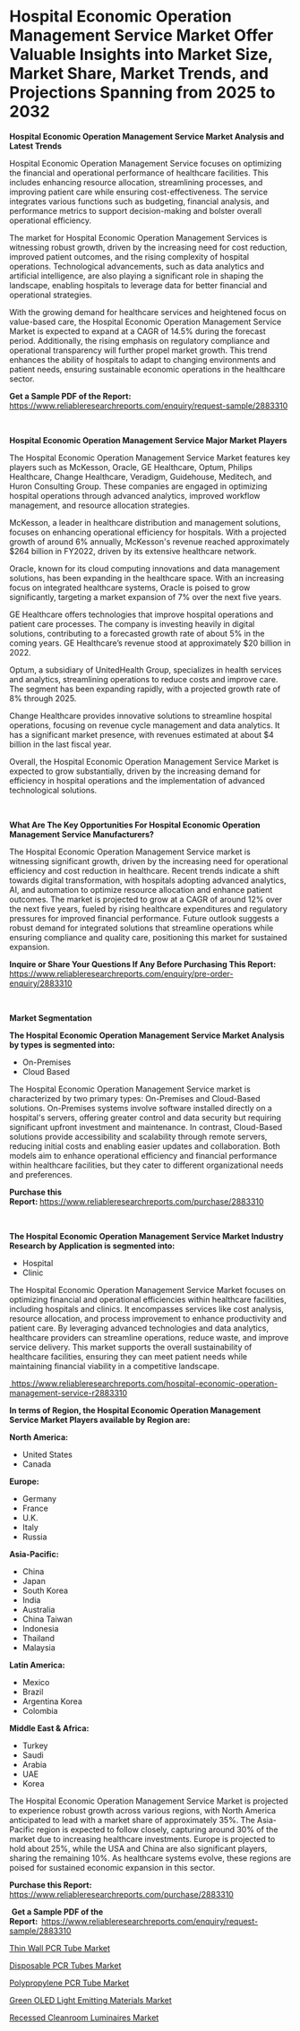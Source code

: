 <p><h1>Hospital Economic Operation Management Service Market Offer Valuable Insights into Market Size, Market Share, Market Trends, and Projections Spanning from 2025 to 2032</h1></p><p><strong>Hospital Economic Operation Management Service Market Analysis and Latest Trends</strong></p>
<p><p>Hospital Economic Operation Management Service focuses on optimizing the financial and operational performance of healthcare facilities. This includes enhancing resource allocation, streamlining processes, and improving patient care while ensuring cost-effectiveness. The service integrates various functions such as budgeting, financial analysis, and performance metrics to support decision-making and bolster overall operational efficiency.</p><p>The market for Hospital Economic Operation Management Services is witnessing robust growth, driven by the increasing need for cost reduction, improved patient outcomes, and the rising complexity of hospital operations. Technological advancements, such as data analytics and artificial intelligence, are also playing a significant role in shaping the landscape, enabling hospitals to leverage data for better financial and operational strategies.</p><p>With the growing demand for healthcare services and heightened focus on value-based care, the Hospital Economic Operation Management Service Market is expected to expand at a CAGR of 14.5% during the forecast period. Additionally, the rising emphasis on regulatory compliance and operational transparency will further propel market growth. This trend enhances the ability of hospitals to adapt to changing environments and patient needs, ensuring sustainable economic operations in the healthcare sector.</p></p>
<p><strong>Get a Sample PDF of the Report:&nbsp;</strong> <a href="https://www.reliableresearchreports.com/enquiry/request-sample/2883310?utm_campaign=102&utm_medium=2&utm_source=Github&utm_content=ia&utm_term=13032025&utm_id=hospital-economic-operation-management-service">https://www.reliableresearchreports.com/enquiry/request-sample/2883310</a></p>
<p>&nbsp;</p>
<p><strong>Hospital Economic Operation Management Service Major Market Players</strong></p>
<p><p>The Hospital Economic Operation Management Service Market features key players such as McKesson, Oracle, GE Healthcare, Optum, Philips Healthcare, Change Healthcare, Veradigm, Guidehouse, Meditech, and Huron Consulting Group. These companies are engaged in optimizing hospital operations through advanced analytics, improved workflow management, and resource allocation strategies.</p><p>McKesson, a leader in healthcare distribution and management solutions, focuses on enhancing operational efficiency for hospitals. With a projected growth of around 6% annually, McKesson's revenue reached approximately $264 billion in FY2022, driven by its extensive healthcare network.</p><p>Oracle, known for its cloud computing innovations and data management solutions, has been expanding in the healthcare space. With an increasing focus on integrated healthcare systems, Oracle is poised to grow significantly, targeting a market expansion of 7% over the next five years.</p><p>GE Healthcare offers technologies that improve hospital operations and patient care processes. The company is investing heavily in digital solutions, contributing to a forecasted growth rate of about 5% in the coming years. GE Healthcare’s revenue stood at approximately $20 billion in 2022.</p><p>Optum, a subsidiary of UnitedHealth Group, specializes in health services and analytics, streamlining operations to reduce costs and improve care. The segment has been expanding rapidly, with a projected growth rate of 8% through 2025.</p><p>Change Healthcare provides innovative solutions to streamline hospital operations, focusing on revenue cycle management and data analytics. It has a significant market presence, with revenues estimated at about $4 billion in the last fiscal year.</p><p>Overall, the Hospital Economic Operation Management Service Market is expected to grow substantially, driven by the increasing demand for efficiency in hospital operations and the implementation of advanced technological solutions.</p></p>
<p>&nbsp;</p>
<p><strong>What Are The Key Opportunities For Hospital Economic Operation Management Service Manufacturers?</strong></p>
<p><p>The Hospital Economic Operation Management Service market is witnessing significant growth, driven by the increasing need for operational efficiency and cost reduction in healthcare. Recent trends indicate a shift towards digital transformation, with hospitals adopting advanced analytics, AI, and automation to optimize resource allocation and enhance patient outcomes. The market is projected to grow at a CAGR of around 12% over the next five years, fueled by rising healthcare expenditures and regulatory pressures for improved financial performance. Future outlook suggests a robust demand for integrated solutions that streamline operations while ensuring compliance and quality care, positioning this market for sustained expansion.</p></p>
<p><strong>Inquire or Share Your Questions If Any Before Purchasing This Report:</strong> <a href="https://www.reliableresearchreports.com/enquiry/pre-order-enquiry/2883310?utm_campaign=102&utm_medium=2&utm_source=Github&utm_content=ia&utm_term=13032025&utm_id=hospital-economic-operation-management-service">https://www.reliableresearchreports.com/enquiry/pre-order-enquiry/2883310</a></p>
<p>&nbsp;</p>
<p><strong>Market Segmentation</strong></p>
<p><strong>The Hospital Economic Operation Management Service Market Analysis by types is segmented into:</strong></p>
<p><ul><li>On-Premises</li><li>Cloud Based</li></ul></p>
<p><p>The Hospital Economic Operation Management Service market is characterized by two primary types: On-Premises and Cloud-Based solutions. On-Premises systems involve software installed directly on a hospital's servers, offering greater control and data security but requiring significant upfront investment and maintenance. In contrast, Cloud-Based solutions provide accessibility and scalability through remote servers, reducing initial costs and enabling easier updates and collaboration. Both models aim to enhance operational efficiency and financial performance within healthcare facilities, but they cater to different organizational needs and preferences.</p></p>
<p><strong>Purchase this Report:&nbsp;</strong><a href="https://www.reliableresearchreports.com/purchase/2883310?utm_campaign=102&utm_medium=2&utm_source=Github&utm_content=ia&utm_term=13032025&utm_id=hospital-economic-operation-management-service">https://www.reliableresearchreports.com/purchase/2883310</a></p>
<p>&nbsp;</p>
<p><strong>The Hospital Economic Operation Management Service Market Industry Research by Application is segmented into:</strong></p>
<p><ul><li>Hospital</li><li>Clinic</li></ul></p>
<p><p>The Hospital Economic Operation Management Service Market focuses on optimizing financial and operational efficiencies within healthcare facilities, including hospitals and clinics. It encompasses services like cost analysis, resource allocation, and process improvement to enhance productivity and patient care. By leveraging advanced technologies and data analytics, healthcare providers can streamline operations, reduce waste, and improve service delivery. This market supports the overall sustainability of healthcare facilities, ensuring they can meet patient needs while maintaining financial viability in a competitive landscape.</p></p>
<p><a href="https://www.reliableresearchreports.com/hospital-economic-operation-management-service-r2883310?utm_campaign=102&utm_medium=2&utm_source=Github&utm_content=ia&utm_term=13032025&utm_id=hospital-economic-operation-management-service">&nbsp;https://www.reliableresearchreports.com/hospital-economic-operation-management-service-r2883310</a></p>
<p><strong>In terms of Region, the Hospital Economic Operation Management Service Market Players available by Region are:</strong></p>
<p>
    <p> <strong> North America: </strong>
        <ul>
            <li>United States</li>
            <li>Canada</li>
        </ul>
        </p> 
    <p> <strong> Europe: </strong>
        <ul>
            <li>Germany</li>
            <li>France</li>
            <li>U.K.</li>
            <li>Italy</li>
            <li>Russia</li>
        </ul>
        </p> 
    <p> <strong> Asia-Pacific: </strong>
        <ul>
            <li>China</li>
            <li>Japan</li>
            <li>South Korea</li>
            <li>India</li>
            <li>Australia</li>
            <li>China Taiwan</li>
            <li>Indonesia</li>
            <li>Thailand</li>
            <li>Malaysia</li>
        </ul>
        </p> 
    <p> <strong> Latin America: </strong>
        <ul>
            <li>Mexico</li>
            <li>Brazil</li>
            <li>Argentina Korea</li>
            <li>Colombia</li>
        </ul>
        </p> 
    <p> <strong> Middle East & Africa: </strong>
        <ul>
            <li>Turkey</li>
            <li>Saudi</li>
            <li>Arabia</li>
            <li>UAE</li>
            <li>Korea</li>
        </ul>
    </p>
    </p>
<p><p>The Hospital Economic Operation Management Service Market is projected to experience robust growth across various regions, with North America anticipated to lead with a market share of approximately 35%. The Asia-Pacific region is expected to follow closely, capturing around 30% of the market due to increasing healthcare investments. Europe is projected to hold about 25%, while the USA and China are also significant players, sharing the remaining 10%. As healthcare systems evolve, these regions are poised for sustained economic expansion in this sector.</p></p>
<p><strong>Purchase this Report: </strong><a href="https://www.reliableresearchreports.com/purchase/2883310?utm_campaign=102&utm_medium=2&utm_source=Github&utm_content=ia&utm_term=13032025&utm_id=hospital-economic-operation-management-service">https://www.reliableresearchreports.com/purchase/2883310</a></p>
<p>&nbsp;<strong>Get a Sample PDF of the Report:&nbsp;&nbsp;</strong><a href="https://www.reliableresearchreports.com/enquiry/request-sample/2883310?utm_campaign=102&utm_medium=2&utm_source=Github&utm_content=ia&utm_term=13032025&utm_id=hospital-economic-operation-management-service">https://www.reliableresearchreports.com/enquiry/request-sample/2883310</a></p>
<p><strong></strong></p>
<p><p><a href="https://github.com/ubavicachida/Market-Research-Report-List-1/blob/main/thin-wall-pcr-tube-market.md?utm_campaign=102&utm_medium=2&utm_source=Github&utm_content=ia&utm_term=13032025&utm_id=hospital-economic-operation-management-service">Thin Wall PCR Tube Market</a></p><p><a href="https://github.com/dayaanapis5/Market-Research-Report-List-1/blob/main/disposable-pcr-tubes-market.md?utm_campaign=102&utm_medium=2&utm_source=Github&utm_content=ia&utm_term=13032025&utm_id=hospital-economic-operation-management-service">Disposable PCR Tubes Market</a></p><p><a href="https://github.com/vaduzunny/Market-Research-Report-List-1/blob/main/polypropylene-pcr-tube-market.md?utm_campaign=102&utm_medium=2&utm_source=Github&utm_content=ia&utm_term=13032025&utm_id=hospital-economic-operation-management-service">Polypropylene PCR Tube Market</a></p><p><a href="https://github.com/daleogrando/Market-Research-Report-List-1/blob/main/green-oled-light-emitting-materials-market.md?utm_campaign=102&utm_medium=2&utm_source=Github&utm_content=ia&utm_term=13032025&utm_id=hospital-economic-operation-management-service">Green OLED Light Emitting Materials Market</a></p><p><a href="https://github.com/sefathlehki/Market-Research-Report-List-1/blob/main/recessed-cleanroom-luminaires-market.md?utm_campaign=102&utm_medium=2&utm_source=Github&utm_content=ia&utm_term=13032025&utm_id=hospital-economic-operation-management-service">Recessed Cleanroom Luminaires Market</a></p></p>